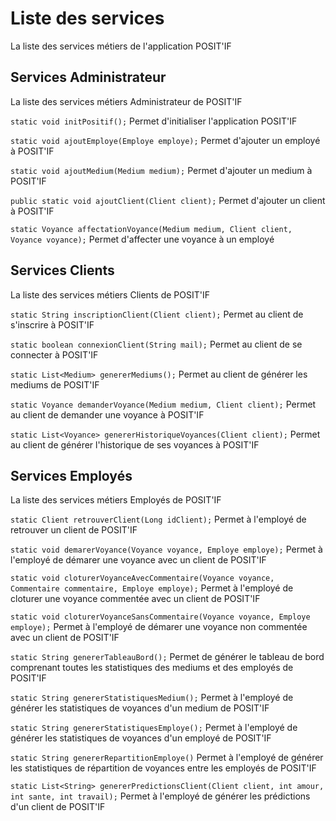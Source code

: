 # Liste des services

La liste des services métiers de l'application POSIT'IF

## Services Administrateur

La liste des services métiers Administrateur de POSIT'IF

```static void initPositif();```
Permet d'initialiser l'application POSIT'IF

```static void ajoutEmploye(Employe employe);```
Permet d'ajouter un employé à POSIT'IF

```static void ajoutMedium(Medium medium);```
Permet d'ajouter un medium à POSIT'IF

```public static void ajoutClient(Client client);```
Permet d'ajouter un client à POSIT'IF

```static Voyance affectationVoyance(Medium medium, Client client, Voyance voyance);```
Permet d'affecter une voyance à un employé

## Services Clients

La liste des services métiers Clients de POSIT'IF

```static String inscriptionClient(Client client);```
Permet au client de s'inscrire à POSIT'IF

```static boolean connexionClient(String mail);```
Permet au client de se connecter à POSIT'IF

```static List<Medium> genererMediums();```
Permet au client de générer les mediums de POSIT'IF

```static Voyance demanderVoyance(Medium medium, Client client);```
Permet au client de demander une voyance à POSIT'IF

```static List<Voyance> genererHistoriqueVoyances(Client client);```
Permet au client de générer l'historique de ses voyances à POSIT'IF

## Services Employés

La liste des services métiers Employés de POSIT'IF

```static Client retrouverClient(Long idClient);```
Permet à l'employé de retrouver un client de POSIT'IF

```static void demarerVoyance(Voyance voyance, Employe employe);```
Permet à l'employé de démarer une voyance avec un client de POSIT'IF

```static void cloturerVoyanceAvecCommentaire(Voyance voyance, Commentaire commentaire, Employe employe);```
Permet à l'employé de cloturer une voyance commentée avec un client de POSIT'IF

```static void cloturerVoyanceSansCommentaire(Voyance voyance, Employe employe);```
Permet à l'employé de démarer une voyance non commentée avec un client de POSIT'IF

```static String genererTableauBord();```
Permet de générer le tableau de bord comprenant toutes les statistiques des mediums et des employés de POSIT'IF

```static String genererStatistiquesMedium();```
Permet à l'employé de générer les statistiques de voyances d'un medium de POSIT'IF

```static String genererStatistiquesEmploye();```
Permet à l'employé de générer les statistiques de voyances d'un employé de POSIT'IF

```static String genererRepartitionEmploye()```
Permet à l'employé de générer les statistiques de répartition de voyances entre les employés de POSIT'IF

```static List<String> genererPredictionsClient(Client client, int amour, int sante, int travail);```
Permet à l'employé de générer les prédictions d'un client de POSIT'IF
